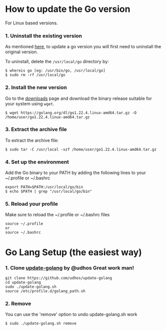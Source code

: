 # How to update the Go version

For Linux based versions.

### 1. Uninstall the existing version

As mentioned [here](https://golang.org/doc/install#install), to update a go version you will first need to uninstall the original version.

To uninstall, delete the `/usr/local/go` directory by:

```
$ whereis go [eg: /usr/bin/go, /usr/local/go]
$ sudo rm -rf /usr/local/go
```

### 2. Install the new version

Go to the [downloads](https://golang.org/dl/) page and download the binary release suitable for your system using `wget`.

```
$ wget https://golang.org/dl/go1.22.4.linux-amd64.tar.gz -O /home/user/go1.22.4.linux-amd64.tar.gz
```

### 3. Extract the archive file

To extract the archive file:

```
$ sudo tar -C /usr/local -xzf /home/user/go1.22.4.linux-amd64.tar.gz
```

### 4. Set up the environment

Add the Go binary to your PATH by adding the following lines to your ~/.profile or ~/.bashrc

```
export PATH=$PATH:/usr/local/go/bin
$ echo $PATH | grep "/usr/local/go/bin"
```

### 5. Reload your profile

Make sure to reload the ~/.profile or ~/.bashrc files

```
source ~/.profile
or
source ~/.bashrc
```

# Go Lang Setup (the easiest way)

### 1. Clone [update-golang](https://github.com/udhos/update-golang) by @udhos Great work man! 
``` 
git clone https://github.com/udhos/update-golang  
cd update-golang  
sudo ./update-golang.sh  
source /etc/profile.d/golang_path.sh
```

### 2. Remove

You can use the 'remove' option to undo update-golang.sh work

```
$ sudo ./update-golang.sh remove
```
